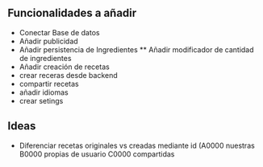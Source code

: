 ## Funcionalidades a añadir
* Conectar Base de datos
* Añadir publicidad
* Añadir persistencia de Ingredientes
** Añadir modificador de cantidad de ingredientes
* Añadir creación de recetas
* crear receras desde backend
* compartir recetas
* añadir idiomas
* crear setings

## Ideas
* Diferenciar recetas originales vs creadas mediante id (A0000 nuestras B0000 propias de usuario C0000 compartidas
